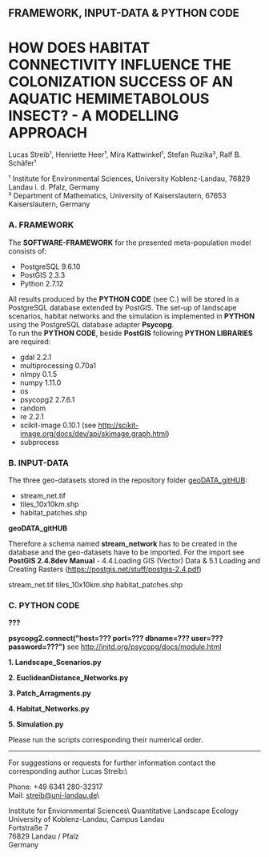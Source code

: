 
## FRAMEWORK, INPUT-DATA & PYTHON CODE 

# HOW DOES HABITAT CONNECTIVITY INFLUENCE THE COLONIZATION SUCCESS OF AN AQUATIC HEMIMETABOLOUS INSECT? - A MODELLING APPROACH

Lucas Streib¹, Henriette Heer¹, Mira Kattwinkel¹, Stefan Ruzika², Ralf B. Schäfer¹

¹ Institute for Environmental Sciences, University Koblenz-Landau, 76829 Landau i. d. Pfalz, Germany\
² Department of Mathematics, University of Kaiserslautern, 67653 Kaiserslautern, Germany

### A. FRAMEWORK

The **SOFTWARE-FRAMEWORK** for the presented meta-population model consists of: 

- PostgreSQL 9.6.10
- PostGIS 2.3.3
- Python 2.7.12

All results produced by the **PYTHON CODE** (see C.) will be stored in a PostgreSQL database extended by PostGIS. The set-up of landscape scenarios, habitat networks and the simulation is implemented in **PYTHON** using the PostgreSQL database adapter **Psycopg**.\
To run the **PYTHON CODE**, beside **PostGIS** following **PYTHON LIBRARIES** are required: 

- gdal 2.2.1
- multiprocessing 0.70a1
- nlmpy 0.1.5
- numpy 1.11.0
- os
- psycopg2 2.7.6.1
- random
- re 2.2.1
- scikit-image 0.10.1 (see http://scikit-image.org/docs/dev/api/skimage.graph.html) 
- subprocess

### B. INPUT-DATA

The three geo-datasets stored in the repository folder [geoDATA_gitHUB](https://github.com/luclucky/HabitatConnectivity_Colonization/tree/master/geoDATA_gitHUB):

- stream_net.tif
- tiles_10x10km.shp
- habitat_patches.shp

**geoDATA_gitHUB** 

Therefore a schema named **stream_network** has to be created in the database and the geo-datasets have to be imported. For the import see **PostGIS 2.4.8dev Manual** - 4.4.Loading GIS (Vector) Data & 5.1 Loading and Creating Rasters (https://postgis.net/stuff/postgis-2.4.pdf)


stream_net.tif
tiles_10x10km.shp
habitat_patches.shp

### C. PYTHON CODE

**???**

**psycopg2.connect("host=??? port=??? dbname=??? user=??? password=???")** see http://initd.org/psycopg/docs/module.html

**1. Landscape_Scenarios.py**

**2. EuclideanDistance_Networks.py**

**3. Patch_Arragments.py**

**4. Habitat_Networks.py**

**5. Simulation.py**

Please run the scripts corresponding their numerical order.

------

For suggestions or requests for further information contact the corresponding author Lucas Streib:\

Phone:  +49 6341 280-32317\
Mail:   streib@uni-landau.de\

Institute for Enviornmental Sciences\ 
Quantitative Landscape Ecology\
University of Koblenz-Landau, Campus Landau\
Fortstraße 7\
76829 Landau / Pfalz\
Germany

